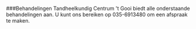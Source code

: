 ###Behandelingen
Tandheelkundig Centrum 't Gooi biedt alle onderstaande behandelingen aan. U kunt ons bereiken op 035-6913480 om een afspraak te maken. 

